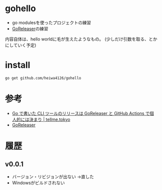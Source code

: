 # gohello

- go modulesを使ったプロジェクトの練習
- [GoReleaser](https://goreleaser.com/)の練習

内容自体は、hello worldに毛が生えたようなもの。
(少しだけ引数を取る、とかにしていく予定)

# install

```
go get github.com/heiwa4126/gohello
```

# 参考

- [Go で書いた CLI ツールのリリースは GoReleaser と GitHub Actions で個人的には決まり | tellme.tokyo](https://tellme.tokyo/post/2020/02/04/release-go-cli-tool/)
- [GoReleaser](https://goreleaser.com/)


# 履歴

## v0.0.1
- バージョン・リビジョンが出ない →直した
- Windowsがビルドされない
